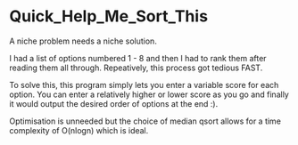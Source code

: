 # Quick_Help_Me_Sort_This
A niche problem needs a niche solution. 

I had a list of options numbered 1 - 8 and then I had to rank them after reading them all through.
Repeatively, this process got tedious FAST.

To solve this, this program simply lets you enter a variable score for each option. You can enter a relatively higher or lower score as you go and finally it would output the desired order of options at the end :).

Optimisation is unneeded but the choice of median qsort allows for a time complexity of O(nlogn) which is ideal.
